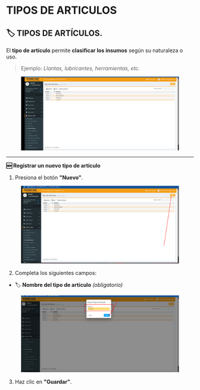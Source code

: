 # TIPOS DE ARTICULOS

## 🏷️ TIPOS DE ARTÍCULOS.

El **tipo de artículo** permite **clasificar los insumos** según su naturaleza o uso.

> Ejemplo: _Llantas, lubricantes, herramientas, etc._

<figure><img src="../../../.gitbook/assets/image (12).png" alt=""><figcaption></figcaption></figure>

***

**🆕 Registrar un nuevo tipo de artículo**

1. Presiona el botón **"Nuevo"**.

<figure><img src="../../../.gitbook/assets/image (13).png" alt=""><figcaption></figcaption></figure>

2. Completa los siguientes campos:

* 🏷️ **Nombre del tipo de artículo** _(obligatorio)_

<figure><img src="../../../.gitbook/assets/image (14).png" alt=""><figcaption></figcaption></figure>

3. Haz clic en **"Guardar"**.
